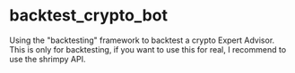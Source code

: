 # backtest_crypto_bot
Using the "backtesting" framework to backtest a crypto Expert Advisor.
This is only for backtesting, if you want to use this for real, I recommend to use the shrimpy API.
